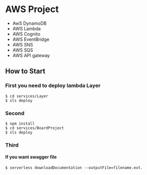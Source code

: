 # AWS Project
- AwS DynamoDB
- AWS Lambda
- AWS Cognito
- AWS EventBridge
- AWS SNS
- AWS SQS
- AWS API gateway
## How to Start
### First you need to deploy lambda Layer   
    $ cd services/Layer
    $ sls deploy
### Second 
    $ npm install
    $ cd services/BoardProject
    $ sls deploy
### Third
#### If you want swagger file
    $ serverless downloadDocumentation --outputFile=filename.ext.